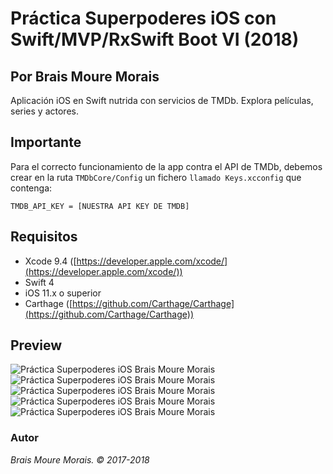 # Práctica Superpoderes iOS con Swift/MVP/RxSwift Boot VI (2018)
## Por Brais Moure Morais

Aplicación iOS en Swift nutrida con servicios de TMDb. Explora películas, series y actores.

## Importante
Para el correcto funcionamiento de la app contra el API de TMDb, debemos crear en la ruta `TMDbCore/Config` un fichero `llamado Keys.xcconfig` que contenga:

`TMDB_API_KEY = [NUESTRA API KEY DE TMDB]`

## Requisitos
* Xcode 9.4 ([https://developer.apple.com/xcode/](https://developer.apple.com/xcode/))
* Swift 4
* iOS 11.x o superior
* Carthage ([https://github.com/Carthage/Carthage](https://github.com/Carthage/Carthage))

## Preview

![Práctica Superpoderes iOS Brais Moure Morais](./demo/demo1.png)
![Práctica Superpoderes iOS Brais Moure Morais](./demo/demo2.png)
![Práctica Superpoderes iOS Brais Moure Morais](./demo/demo3.png)
![Práctica Superpoderes iOS Brais Moure Morais](./demo/demo4.png)
![Práctica Superpoderes iOS Brais Moure Morais](./demo/demo5.png)

### Autor
*Brais Moure Morais. © 2017-2018*